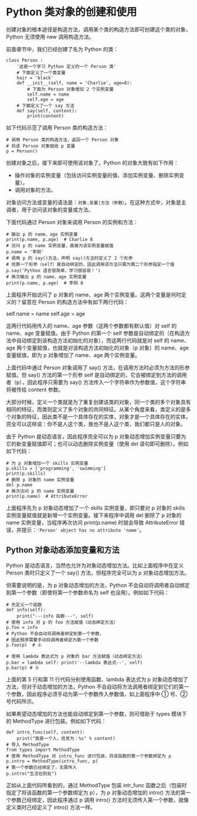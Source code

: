 # Python 类对象的创建和使用

创建对象的根本途径是构造方法，调用某个类的构造方法即可创建这个类的对象，Python 无须使用 new 调用构造方法。

前面章节中，我们已经创建了名为 Python 的类：

```
class Person :
    '这是一个学习 Python 定义的一个 Person 类'
    # 下面定义了一个类变量
    hair = 'black'
    def __init__(self, name = 'Charlie', age=8):
        # 下面为 Person 对象增加 2 个实例变量
        self.name = name
        self.age = age
    # 下面定义了一个 say 方法
    def say(self, content):
        print(content)
```

如下代码示范了调用 Person 类的构造方法：

```
# 调用 Person 类的构造方法，返回一个 Person 对象
# 将该 Person 对象赋给 p 变量
p = Person()
```

创建对象之后，接下来即可使用该对象了。Python 的对象大致有如下作用：

*   操作对象的实例变量（包括访问实例变量的值、添加实例变量、删除实例变量）。
*   调用对象的方法。

对象访问方法或变量的语法是：`对象.变量|方法（参数）`。在这种方式中，对象是主调者，用于访问该对象的变量或方法。

下面代码通过 Person 对象来调用 Person 的实例和方法：

```
# 输出 p 的 name、age 实例变量
print(p.name, p.age)  # Charlie 8
# 访问 p 的 name 实例变量，直接为该实例变量赋值
p.name = '李刚'
# 调用 p 的 say()方法，声明 say()方法时定义了 2 个形参
# 但第一个形参（self）是自动绑定的，因此调用该方法只需为第二个形参指定一个值
p.say('Python 语言很简单，学习很容易！')
# 再次输出 p 的 name、age 实例变量
print(p.name, p.age)  # 李刚 8
```

上面程序开始访问了 p 对象的 name、age 两个实例变量。这两个变量是何时定义的？留意在 Person 的构造方法中有如下两行代码：

self.name = name
self.age = age

这两行代码用传入的 name、age 参数（这两个参数都有默认值）对 self 的 name、age 变量赋值。由于 Python 的第一个 self 参数是自动绑定的（在构造方法中自动绑定到该构造方法初始化的对象），而这两行代码就是对 self 的 name、age 两个变量赋值，也就是对该构造方法初始化的对象（p 对象）的 name、age 变量赋值，即为 p 对象增加了 name、age 两个实例变量。

上面代码中通过 Person 对象调用了 say() 方法，在调用方法时必须为方法的形参赋值。但 say() 方法的第一个形参 self 是自动绑定的，它会被绑定到方法的调用者（p），因此程序只需要为 say() 方法传入一个字符串作为参数值，这个字符串将被传给 content 参数。

大部分时候，定义一个类就是为了重复创建该类的对象，同一个类的多个对象具有相同的特征，而类则定义了多个对象的共同特征。从某个角度来看，类定义的是多个对象的特征，因此类不是一个具体存在的实体，对象才是一个具体存在的实体。完全可以这样说：你不是人这个类，我也不是人这个类，我们都只是人的对象。

由于 Python 是动态语言，因此程序完全可以为 p 对象动态增加实例变量只要为它的新变量赋值即可；也可以动态删除实例变量（使用 del 语句即可删除）。例如如下代码：

```
# 为 p 对象增加一个 skills 实例变量
p.skills = ['programming', 'swimming']
print(p.skills)
# 删除 p 对象的 name 实例变量
del p.name
# 再次访问 p 的 name 实例变量
print(p.name)  # AttributeError
```

上面程序先为 p 对象动态增加了一个 skills 实例变量，即只要对 p 对象的 skills 实例变量赋值就是新增一个实例变量。接下来程序中调用 del 删除了 p 对象的 name 实例变量，当程序再次访问 print(p.name) 时就会导致 AttributeError 错误，并提示：`'Person' object has no attribute 'name'`。

## Python 对象动态添加变量和方法

Python 是动态语言，当然也允许为对象动态增加方法。比如上面程序中在定义 Person 类时只定义了一个 say() 方法，但程序完全可以为 p 对象动态增加方法。

但需要说明的是，为 p 对象动态增加的方法，Python 不会自动将调用者自动绑定到第一个参数（即使将第一个参数命名为 self 也没用）。例如如下代码：

```
# 先定义一个函数
def info(self):
    print("---info 函数---", self)
# 使用 info 对 p 的 foo 方法赋值（动态绑定方法）
p.foo = info
# Python 不会自动将调用者绑定到第一个参数，
# 因此程序需要手动将调用者绑定为第一个参数
p.foo(p)  # ①

# 使用 lambda 表达式为 p 对象的 bar 方法赋值（动态绑定方法）
p.bar = lambda self: print('--lambda 表达式--', self)
p.bar(p) # ②
```

上面的第 5 行和第 11 行代码分别使用函数、lambda 表达式为 p 对象动态增加了方法，但对于动态增加的方法，Python 不会自动将方法调用者绑定到它们的第一个参数，因此程序必须手动为第一个参数传入参数值，如上面程序中 ① 号、② 号代码所示。

如果希望动态增加的方法也能自动绑定到第一个参数，则可借助于 types 模块下的 MethodType 进行包装。例如如下代码：

```
def intro_func(self, content):
    print("我是一个人，信息为：%s" % content)
# 导入 MethodType
from types import MethodType
# 使用 MethodType 对 intro_func 进行包装，将该函数的第一个参数绑定为 p
p.intro = MethodType(intro_func, p)
# 第一个参数已经绑定了，无需传入
p.intro("生活在别处")
```

正如从上面代码所看到的，通过 MethodType 包装 intr_func 函数之后（包装时指定了将该函数的第一个参数绑定为 p），为 p 对象动态增加的 intro() 方法的第一个参数己经绑定，因此程序通过 p 调用 intro() 方法时无须传入第一个参数，就像定义类时己经定义了 intro() 方法一样。